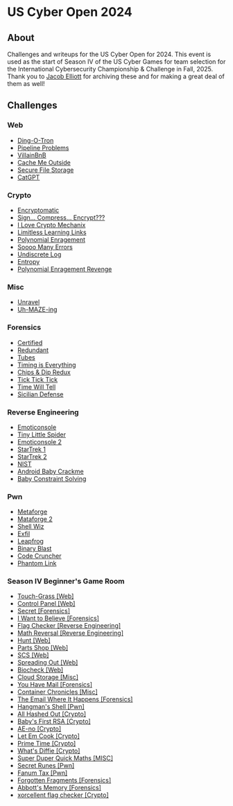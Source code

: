 # US Cyber Open 2024

## About

Challenges and writeups for the US Cyber Open for 2024. This event is used as the start of Season IV of the US Cyber Games for team selection for the International Cybersecurity Championship & Challenge in Fall, 2025.
Thank you to [Jacob Elliott](https://github.com/jselliott/SIV-US-Cyber-Open) for archiving these and for making a great deal of them as well!

## Challenges

### Web

* [Ding-O-Tron](challenges/Web/ding-o-tron/)
* [Pipeline Problems](challenges/Web/pipeline-problems/)
* [VillainBnB](challenges/Web/villainbnb/)
* [Cache Me Outside](challenges/Web/cache-me-outside/)
* [Secure File Storage](challenges/Web/secure-file-storage/)
* [CatGPT](challenges/Web/catgpt/)

### Crypto

* [Encryptomatic](challenges/Crypto/encryptomatic/)
* [Sign... Compress... Encrypt???](challenges/Crypto/sign-compress-encrypt/)
* [I Love Crypto Mechanix](challenges/Crypto/i-love-crypto-mechanix/)
* [Limitless Learning Links](challenges/Crypto/limitless-learning-links/)
* [Polynomial Enragement](challenges/Crypto/polynomial-enragement/)
* [Soooo Many Errors](challenges/Crypto/soooo-many-errors/)
* [Undiscrete Log](challenges/Crypto/undiscrete-log/)
* [Entropy](challenges/Crypto/entropy/)
* [Polynomial Enragement Revenge](challenges/Crypto/polynomial-enragement-revenge/)

### Misc

* [Unravel](challenges/Misc/unravel/)
* [Uh-MAZE-ing](challenges/Misc/uh-maze-ing/)

### Forensics

* [Certified](challenges/Forensics/certified/)
* [Redundant](challenges/Forensics/redundant/)
* [Tubes](challenges/Forensics/tubes/)
* [Timing is Everything](challenges/Forensics/timing-is-everything/)
* [Chips & Dip Redux](challenges/Forensics/chips--dip-redux/)
* [Tick Tick Tick](challenges/Forensics/tick-tick-tick/)
* [Time Will Tell](challenges/Forensics/time-will-tell/)
* [Sicilian Defense](challenges/Forensics/sicilian-defense/)

### Reverse Engineering

* [Emoticonsole](<challenges/Reverse Engineering/emoticonsole/>)
* [Tiny Little Spider](<challenges/Reverse Engineering/tiny-little-spider/>)
* [Emoticonsole 2](<challenges/Reverse Engineering/emoticonsole-2/>)
* [StarTrek 1](<challenges/Reverse Engineering/startrek-1/>)
* [StarTrek 2](<challenges/Reverse Engineering/startrek-2/>)
* [NIST](<challenges/Reverse Engineering/nist/>)
* [Android Baby Crackme](<challenges/Reverse Engineering/android-baby-crackme/>)
* [Baby Constraint Solving](<challenges/Reverse Engineering/baby-constraint-solving/>)

### Pwn

* [Metaforge](challenges/Pwn/metaforge/)
* [Mataforge 2](challenges/Pwn/mataforge-2/)
* [Shell Wiz](challenges/Pwn/shell-wiz/)
* [Exfil](challenges/Pwn/exfil/)
* [Leapfrog](challenges/Pwn/leapfrog/)
* [Binary Blast](challenges/Pwn/binary-blast/)
* [Code Cruncher](challenges/Pwn/code-cruncher/)
* [Phantom Link](challenges/Pwn/phantom-link/)

### Season IV Beginner's Game Room

* [Touch-Grass [Web]](<challenges/Season IV Beginner's Game Room/touch-grass-web/>)
* [Control Panel [Web]](<challenges/Season IV Beginner's Game Room/control-panel-web/>)
* [Secret [Forensics]](<challenges/Season IV Beginner's Game Room/secret-forensics/>)
* [I Want to Believe [Forensics]](<challenges/Season IV Beginner's Game Room/i-want-to-believe-forensics/>)
* [Flag Checker [Reverse Engineering]](<challenges/Season IV Beginner's Game Room/flag-checker-reverse-engineering/>)
* [Math Reversal [Reverse Engineering]](<challenges/Season IV Beginner's Game Room/math-reversal-reverse-engineering/>)
* [Hunt [Web]](<challenges/Season IV Beginner's Game Room/hunt-web/>)
* [Parts Shop [Web]](<challenges/Season IV Beginner's Game Room/parts-shop-web/>)
* [SCS [Web]](<challenges/Season IV Beginner's Game Room/scs-web/>)
* [Spreading Out [Web]](<challenges/Season IV Beginner's Game Room/spreading-out-web/>)
* [Biocheck [Web]](<challenges/Season IV Beginner's Game Room/biocheck-web/>)
* [Cloud Storage [Misc]](<challenges/Season IV Beginner's Game Room/cloud-storage-misc/>)
* [You Have Mail [Forensics]](<challenges/Season IV Beginner's Game Room/you-have-mail-forensics/>)
* [Container Chronicles [Misc]](<challenges/Season IV Beginner's Game Room/container-chronicles-misc/>)
* [The Email Where It Happens [Forensics]](<challenges/Season IV Beginner's Game Room/the-email-where-it-happens-forensics/>)
* [Hangman's Shell [Pwn]](<challenges/Season IV Beginner's Game Room/hangmans-shell-pwn/>)
* [All Hashed Out [Crypto]](<challenges/Season IV Beginner's Game Room/all-hashed-out-crypto/>)
* [Baby's First RSA [Crypto]](<challenges/Season IV Beginner's Game Room/babys-first-rsa-crypto/>)
* [AE-no [Crypto]](<challenges/Season IV Beginner's Game Room/ae-no-crypto/>)
* [Let Em Cook [Crypto]](<challenges/Season IV Beginner's Game Room/let-em-cook-crypto/>)
* [Prime Time [Crypto]](<challenges/Season IV Beginner's Game Room/prime-time-crypto/>)
* [What's Diffie [Crypto]](<challenges/Season IV Beginner's Game Room/whats-diffie-crypto/>)
* [Super Duper Quick Maths [MISC]](<challenges/Season IV Beginner's Game Room/super-duper-quick-maths-misc/>)
* [Secret Runes [Pwn]](<challenges/Season IV Beginner's Game Room/secret-runes-pwn/>)
* [Fanum Tax [Pwn]](<challenges/Season IV Beginner's Game Room/fanum-tax-pwn/>)
* [Forgotten Fragments [Forensics]](<challenges/Season IV Beginner's Game Room/forgotten-fragments-forensics/>)
* [Abbott's Memory [Forensics]](<challenges/Season IV Beginner's Game Room/abbotts-memory-forensics/>)
* [xorcellent flag checker [Crypto]](<challenges/Season IV Beginner's Game Room/xorcellent-flag-checker-crypto/>)

